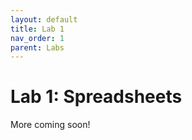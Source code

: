```yaml
---
layout: default
title: Lab 1
nav_order: 1
parent: Labs
---
```

# Lab 1: Spreadsheets
More coming soon!

